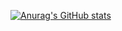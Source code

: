 [![Anurag's GitHub stats](https://github-readme-stats.vercel.app/api?username=paulwababu)](https://github.com/anuraghazra/github-readme-stats)
